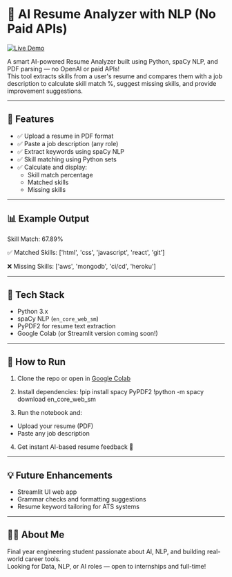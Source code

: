 # 🧠 AI Resume Analyzer with NLP (No Paid APIs)
[![Live Demo](https://img.shields.io/badge/Live%20Demo-Streamlit-blue?logo=streamlit)](https://ai-resume-analyzer-bxcchzhgfyee2h8kkyrpd6.streamlit.app/)


A smart AI-powered Resume Analyzer built using Python, spaCy NLP, and PDF parsing — no OpenAI or paid APIs!  
This tool extracts skills from a user's resume and compares them with a job description to calculate skill match %, suggest missing skills, and provide improvement suggestions.

---

## 🚀 Features

- ✅ Upload a resume in PDF format
- ✅ Paste a job description (any role)
- ✅ Extract keywords using spaCy NLP
- ✅ Skill matching using Python sets
- ✅ Calculate and display:
  - Skill match percentage
  - Matched skills
  - Missing skills

---

## 📊 Example Output

Skill Match: 67.89%

✅ Matched Skills:
['html', 'css', 'javascript', 'react', 'git']

❌ Missing Skills:
['aws', 'mongodb', 'ci/cd', 'heroku']


---

## 🧠 Tech Stack

- Python 3.x  
- spaCy NLP (`en_core_web_sm`)  
- PyPDF2 for resume text extraction  
- Google Colab (or Streamlit version coming soon!)

---

## 📁 How to Run

1. Clone the repo or open in [Google Colab](https://colab.research.google.com/)
2. Install dependencies:
!pip install spacy PyPDF2
!python -m spacy download en_core_web_sm

3. Run the notebook and:
- Upload your resume (PDF)
- Paste any job description
4. Get instant AI-based resume feedback 🚀

---

## 💡 Future Enhancements

- Streamlit UI web app
- Grammar checks and formatting suggestions
- Resume keyword tailoring for ATS systems

---

## 🙋‍♀️ About Me

Final year engineering student passionate about AI, NLP, and building real-world career tools.  
Looking for Data, NLP, or AI roles — open to internships and full-time!

